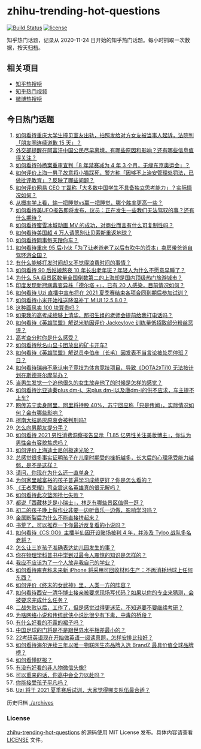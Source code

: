 # zhihu-trending-hot-questions

[![Build Status](https://github.com/justjavac/zhihu-trending-hot-questions/workflows/ci/badge.svg?branch=master)](https://github.com/justjavac/zhihu-trending-hot-questions/actions)
[![license](https://img.shields.io/github/license/justjavac/zhihu-trending-hot-questions)](https://github.com/justjavac/zhihu-trending-hot-questions/blob/master/LICENSE)

知乎热门话题，记录从 2020-11-24 日开始的知乎热门话题。每小时抓取一次数据，按天[归档](./archives)。

## 相关项目

- [知乎热搜榜](https://github.com/justjavac/zhihu-trending-top-search)
- [知乎热门视频](https://github.com/justjavac/zhihu-trending-hot-video)
- [微博热搜榜](https://github.com/justjavac/weibo-trending-hot-search)

## 今日热门话题

<!-- BEGIN -->
<!-- 最后更新时间 Wed Jun 23 2021 03:02:42 GMT+0800 (China Standard Time) -->

1. [如何看待重庆大学生撞见室友出轨，拍照发给对方女友被当事人起诉，法院判「朋友圈连续道歉 15
   天」？](https://www.zhihu.com/question/466513016)
2. [外交部提醒在阿富汗中国公民尽早离境，有哪些原因和影响？还有哪些信息值得关注？](https://www.zhihu.com/question/466217700)
3. [如何看待孙杨案重审宣判「8 年禁赛减为 4 年 3
   个月，无缘东京奥运会」？](https://www.zhihu.com/question/466646307)
4. [如何评价上海一男子故意将小猫踩死，警方称「因够不上治安管理处罚法，已做批评教育」？反映了哪些问题？](https://www.zhihu.com/question/466304670)
5. [如何评价网易 CEO
   丁磊称「大多数中国学生不具备独立思考能力」？实际情况如何？](https://www.zhihu.com/question/466490549)
6. [从概率学上看，输一把睡觉vs赢一把睡觉，哪个胜率更高一些？](https://www.zhihu.com/question/461910176)
7. [如何看待美UFO报告即将发布，议员：正在发生一些我们无法驾驭的事？还有什么期待？](https://www.zhihu.com/question/465771991)
8. [如何看待蜜雪冰城动画 MV 的成功，对商业而言有什么可复制性吗？](https://www.zhihu.com/question/465195632)
9. [如何看待美国超 4 万人请愿别让贝索斯重返地球？](https://www.zhihu.com/question/466270783)
10. [如何看待同事每天蹭你车？](https://www.zhihu.com/question/63645770)
11. [如何看待重庆 95
    后小伙「为了让老爸老了以后有吹牛的资本」卖房带爸爸自驾环游全国？](https://www.zhihu.com/question/466349378)
12. [有什么能够打发时间却又不觉得浪费时间的事情？](https://www.zhihu.com/question/301386253)
13. [如何看待 90 后姑娘熬夜 10
    年长出老年斑？年轻人为什么不愿意早睡了？](https://www.zhihu.com/question/466328145)
14. [为什么 5A
    级景区数量全国倒数第二的上海却是国内顶级热门旅游城市？](https://www.zhihu.com/question/466381415)
15. [印度发现新冠病毒变异株「德尔塔 +」，已有 20
    人感染，目前情况如何？](https://www.zhihu.com/question/466349358)
16. [如何看待 Uzi 直播中宣布将在 2021
    夏季赛结束各项合同到期后参加试训？](https://www.zhihu.com/question/465645680)
17. [如何看待小米开始推送降温补丁 MIUI 12.5.8.0？](https://www.zhihu.com/question/466310277)
18. [这种画风卖 100 块算贵吗？](https://www.zhihu.com/question/465453498)
19. [如果我的高考成绩够上清华，那招生组的老师会提前给我打电话吗？](https://www.zhihu.com/question/454386015)
20. [如何看待《英雄联盟》解说米勒因评价 Jackeylove
    训练量低招致部分粉丝恶评？](https://www.zhihu.com/question/466123710)
21. [高考查分时你是什么感受？](https://www.zhihu.com/question/466111722)
22. [如何看待秋名山显卡团放出的矿卡开车?](https://www.zhihu.com/question/465645313)
23. [如何看待《英雄联盟》解说员李伯彦（长毛）因发表不当言论被处罚停班 7
    日？](https://www.zhihu.com/question/466514186)
24. [如何看待瑞典不承认电子竞技为体育竞技项目，导致《DOTA2》Ti10
    无法按计划在斯德哥尔摩举办？](https://www.zhihu.com/question/466481205)
25. [当男生发觉一个追他很久的女生放弃他了的时候是怎样的感觉？](https://www.zhihu.com/question/266589774)
26. [如何看待比亚迪秦plus dm-i、宋plus
    dm-i以及唐dm-i的供不应求，车主提不上车?](https://www.zhihu.com/question/459492306)
27. [网传苏宁卖身阿里，阿里将持股
    40%，苏宁回应称「只是传闻」，实际情况如何？会有哪些影响？](https://www.zhihu.com/question/466571042)
28. [柯南大结局灰原哀会被判刑吗?](https://www.zhihu.com/question/386040910)
29. [怎么向男朋友提分手？](https://www.zhihu.com/question/327222167)
30. [如何看待 2021 男性消费洞察报告显示「1.85
    亿男性关注美妆博主」，你认为男性会有容貌焦虑吗？](https://www.zhihu.com/question/466573038)
31. [如何评价上海迪士尼创极速光轮？](https://www.zhihu.com/question/445718276)
32. [总感觉很多事实证明孩子在儿童时期受的挫折越多，长大后的心理承受能力越弱，是不是这样？](https://www.zhihu.com/question/266704437)
33. [请问，你现在为什么还一直单身？](https://www.zhihu.com/question/457922593)
34. [为何家里越富裕的孩子普遍学习成绩更好？你是怎么看的？](https://www.zhihu.com/question/450056291)
35. [《王者荣耀》司空震这名英雄真的很无解吗？](https://www.zhihu.com/question/462884750)
36. [如何看待此次篮网抢七失败？](https://www.zhihu.com/question/466102154)
37. [都说「西藏林芝是小瑞士」，林芝有哪些景区值得一逛？](https://www.zhihu.com/question/465538943)
38. [初二的孩子晚上做作业非要一边听音乐一边做，影响学习吗？](https://www.zhihu.com/question/421790883)
39. [金属断裂后为什么不能直接拼起来？](https://www.zhihu.com/question/34674308)
40. [书荒了，可以推荐一下你最近反复看的小说吗？](https://www.zhihu.com/question/379247015)
41. [如何看待《CS:GO》主播半仙因开设赌场被判 4 年，并涉及 Tyloo
    战队多名老将？](https://www.zhihu.com/question/465799818)
42. [怎么让三岁孩子准确表达幼儿园发生的事？](https://www.zhihu.com/question/455057144)
43. [你在物理学科普书中学到过最令人震惊的知识是怎样的？](https://www.zhihu.com/question/456001315)
44. [我应不应该为了一个人放弃我自己的学业？](https://www.zhihu.com/question/465220537)
45. [如何看待库克称未来新 iPhone
    将采用可回收材料生产：不再消耗地球上任何东西？](https://www.zhihu.com/question/466278095)
46. [如何评价《终末的女武神》里，人类一方的阵容？](https://www.zhihu.com/question/326427730)
47. [如何看待西安一清华博士接亲被要求现场写代码？如果以你的专业来猜测，会被要求完成什么任务？](https://www.zhihu.com/question/466165757)
48. [二战失败以后，工作了，但是感觉过得更迷茫，不知道要不要继续考研？](https://www.zhihu.com/question/460355264)
49. [为啥网络小说和传统武侠小说比很少有下毒，中毒的桥段？](https://www.zhihu.com/question/466556670)
50. [有什么好看的不露的裙子吗？](https://www.zhihu.com/question/449495437)
51. [中国足球的门将是不是跟世界水平相差最小的？](https://www.zhihu.com/question/409596507)
52. [22考研英语现在开始做英语一阅读真题，怎样安排比较好？](https://www.zhihu.com/question/466315395)
53. [如何看待海尔连续三年以唯一物联网生态品牌入选 BrandZ
    最具价值全球品牌榜？](https://www.zhihu.com/question/466497087)
54. [如何看懂财报？](https://www.zhihu.com/question/19645090)
55. [有没有好看的非人物微信头像?](https://www.zhihu.com/question/387563344)
56. [可以重来的话，你高中会全力以赴吗？](https://www.zhihu.com/question/463562103)
57. [你能接受孩子平凡吗？](https://www.zhihu.com/question/455639319)
58. [Uzi 将于 2021 夏季赛后试训，大家觉得哪支队伍最合适？](https://www.zhihu.com/question/466298886)

<!-- END -->

历史归档 [./archives](./archives)

### License

[zhihu-trending-hot-questions](https://github.com/justjavac/zhihu-trending-hot-questions)
的源码使用 MIT License 发布。具体内容请查看 [LICENSE](./LICENSE) 文件。
